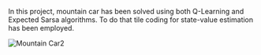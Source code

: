 In this project, mountain car has been solved using both Q-Learning and Expected Sarsa algorithms. To do that tile coding for state-value estimation has been employed.


![Mountain Car2](https://github.com/user-attachments/assets/eb393bd4-7f4c-48eb-867a-f651523902d8)
